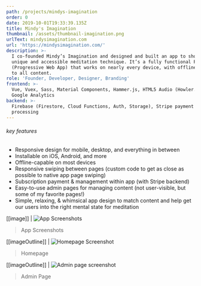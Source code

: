 ```yaml
---
path: /projects/mindys-imagination
order: 0
date: 2019-10-01T19:33:39.135Z
title: Mindy's Imagination
thumbnail: /assets/thumbnail-imagination.png
urlText: mindysimagination.com
url: 'https://mindysimagination.com/'
description: >-
  I co-founded Mindy’s Imagination and designed and built an app to showcase our
  unique and accessible meditation technique. It’s a fully functional PWA
  (Progressive Web App) that works on nearly every device, with offline access
  to all content.
role: 'Founder, Developer, Designer, Branding'
frontend: >-
  Vue, Vuex, Sass, Material Components, Hammer.js, HTML5 Audio (Howler.js),
  Google Analytics
backend: >-
  Firebase (Firestore, Cloud Functions, Auth, Storage), Stripe payment
  processing
---
```

###### key features

* Responsive design for mobile, desktop, and everything in between
* Installable on iOS, Android, and more
* Offline-capable on most devices
* Responsive swiping between pages (custom code to get as close as possible to native app page swiping)
* Subscription payment & management within app (with Stripe backend)
* Easy-to-use admin pages for managing content (not user-visible, but some of my favorite pages!)
* Simple, relaxing, & whimsical app design to match content and help get our users into the right mental state for meditation

[[image]]
| ![App Screenshots](/assets/appexamplescreensindevices.png 'App Screenshots')

> App Screenshots

[[imageOutline]]
| ![Homepage Screenshot](/assets/homepagesample-9-19.png)

> Homepage

[[imageOutline]]
| ![Admin page screenshot](/assets/screen-shot-2019-09-13-at-2.23.24-pm.png 'Admin Page')

> Admin Page

